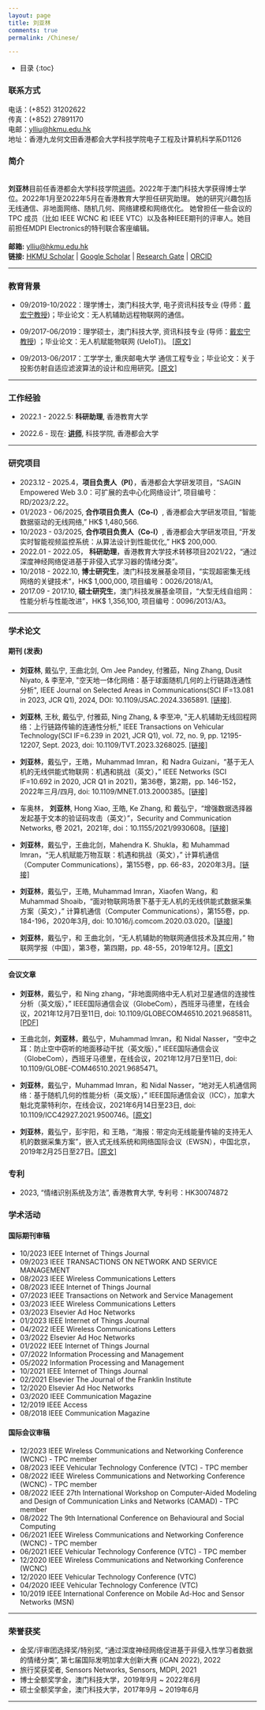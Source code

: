 ```yaml
---
layout: page
title: 刘亚林
comments: true
permalink: /Chinese/

---
```


* 目录
{:toc}

### 联系方式

电话：(+852) 31202622<br>
传真：(+852) 27891170<br>
电邮：ylliu@hkmu.edu.hk<br>
地址：香港九龙何文田香港都会大学科技学院电子工程及计算机科学系D1126
 
### 简介
 
<br>**刘亚林**目前任香港都会大学科技学院[讲师](https://www.hkmu.edu.hk/st/people/key-staff/staff-profile/?email=ylliu&unit=S&T&po=N)。2022年于澳门科技大学获得博士学位。2022年1月至2022年5月在香港教育大学担任研究助理。 她的研究兴趣包括无线通信、非地面网络、随机几何、网络建模和网络优化。 她曾担任一些会议的 TPC 成员（比如 IEEE WCNC 和 IEEE VTC）以及各种IEEE期刊的评审人。她目前担任MDPI Electronics的特刊联合客座编辑。<br> 
<br> **邮箱:** <ylliu@hkmu.edu.hk> 
<br> **链接:** [HKMU Scholar](https://scholars.hkmu.edu.hk/en/persons/yalin-liu/publications/) | [Google Scholar](https://scholar.google.com/citations?user=boJGB9cAAAAJ&hl=zh-CN) | [Research Gate](https://www.researchgate.net/profile/Yalin-Liu/research?ev=prf_act) | [ORCID](https://orcid.org/0000-0003-2870-4598) &emsp;  

---
### 教育背景

* 09/2019-10/2022：理学博士，澳门科技大学, 电子资讯科技专业 (导师：[戴宏宁教授](https://www.henrylab.net/pubtype/journal/))；毕业论文：无人机辅助远程物联网的通信。

* 09/2017-06/2019：理学硕士，澳门科技大学, 资讯科技专业 (导师：[戴宏宁教授](https://www.henrylab.net/pubtype/journal/)) ；毕业论文：无人机赋能物联网 (UeIoT))。 [[原文]](https://github.com/yalin-liu/yalin-liu.github.io/blob/d82d9ad7fcb415b7500a357307ff06702e5ae261/papers/Master_Thesis.pdf)

* 09/2013-06/2017：工学学士, 重庆邮电大学 通信工程专业；毕业论文：关于投影仿射自适应滤波算法的设计和应用研究。[[原文]](https://github.com/yalin-liu/yalin-liu.github.io/blob/d82d9ad7fcb415b7500a357307ff06702e5ae261/papers/Bach_Thesis.pdf)

---

### 工作经验

* 2022.1 - 2022.5: **科研助理**, 香港教育大学
  
* 2022.6 - 现在: [**讲师**](https://www.hkmu.edu.hk/st/sc/people/key-staff/staff-profile/?email=ylliu&unit=ST&po=N), 科技学院, 香港都会大学
  
---

### 研究项目

* 2023.12 - 2025.4，**项目负责人（PI）**，香港都会大学研发项目，“SAGIN Empowered Web 3.0：可扩展的去中心化网络设计”, 项目编号：RD/2023/2.22。
* 01/2023 - 06/2025, **合作项目负责人（Co-I）**, 香港都会大学研发项目, “智能数据驱动的无线网络,” HK$ 1,480,566.
* 10/2023 - 03/2025, **合作项目负责人（Co-I）**, 香港都会大学研发项目, “开发实时智能视频监控系统：从算法设计到性能优化,” HK$ 200,000.
* 2022.01 - 2022.05， **科研助理**，香港教育大学技术转移项目2021/22，“通过深度神经网络促进基于非侵入式学习器的情绪分类”。
* 10/2018 - 2022.10, **博士研究生**，澳门科技发展基金项目，“实现超密集无线网络的关键技术”，HK$ 1,000,000, 项目编号：0026/2018/A1。
* 2017.09 - 2017.10, **硕士研究生**，澳门科技发展基金项目，“大型无线自组网：性能分析与性能改进”，HK$ 1,356,100, 项目编号：0096/2013/A3。

---


### 学术论文

#### 期刊 (发表)

* **刘亚林**, 戴弘宁, 王曲北剑, Om Jee Pandey, 付雅茹，Ning Zhang, Dusit Niyato, & 李至冲, "空天地一体化网络：基于球面随机几何的上行链路连通性分析", IEEE Journal on Selected Areas in Communications(SCI IF=13.081 in 2023, JCR Q1), 2024, DOI: 10.1109/JSAC.2024.3365891. [[链接]](https://ieeexplore.ieee.org/document/10438999).

* **刘亚林**, 王秋, 戴弘宁, 付雅茹, Ning Zhang, & 李至冲, "无人机辅助无线回程网络：上行链路传输的连通性分析," IEEE Transactions on Vehicular Technology(SCI IF=6.239 in 2021, JCR Q1), vol. 72, no. 9, pp. 12195-12207, Sept. 2023, doi: 10.1109/TVT.2023.3268025. [[链接]](https://ieeexplore.ieee.org/document/10104142)

*  **刘亚林**，戴弘宁，王皓，Muhammad Imran，和 Nadra Guizani，“基于无人机的无线供能式物联网：机遇和挑战（英文），” IEEE Networks (SCI IF=10.692 in 2020, JCR Q1 in 2021)，第36卷，第2期，pp. 146-152，2022年三月/四月, doi: 10.1109/MNET.013.2000385。[[链接]](https://ieeexplore.ieee.org/document/9762455)

* 车奥林， **刘亚林**, Hong Xiao, 王皓, Ke Zhang, 和 戴弘宁，“增强数据选择器发起基于文本的验证码攻击（英文）”，Security and Communication Networks, 卷 2021，2021年, doi：10.1155/2021/9930608。[[链接]](https://www.hindawi.com/journals/scn/2021/9930608/)

* **刘亚林**，戴弘宁，王曲北剑，Mahendra K. Shukla，和 Muhammad Imran，“无人机赋能万物互联：机遇和挑战（英文），” 计算机通信（Computer Communications），第155卷，pp. 66-83，2020年3月。[[链接]](https://www.sciencedirect.com/science/article/pii/S0140366419318754)

*  **刘亚林**，戴弘宁，王皓, Muhammad Imran，Xiaofen Wang，和 Muhammad Shoaib，“面对物联网场景下基于无人机的无线供能式数据采集方案（英文），” 计算机通信（Computer Communications），第155卷，pp. 184-196，2020年3月, doi: 10.1016/j.comcom.2020.03.020。[[链接]](https://www.sciencedirect.com/science/article/pii/S0140366419304852)

*  **刘亚林**，戴弘宁，和 王曲北剑，“无人机辅助的物联网通信技术及其应用，” 物联网学报（中国），第3卷，第四期，pp. 48-55，2019年12月。[[原文]](https://www.henrylab.net/wp-content/uploads/2020/02/UEIoT-CIoTJ19.pdf)
 
---

#### 会议文章

* **刘亚林**，戴弘宁，和 Ning zhang，“非地面网络中无人机对卫星通信的连接性分析（英文版），” IEEE国际通信会议（GlobeCom），西班牙马德里，在线会议，2021年12月7日至11日, doi: 10.1109/GLOBECOM46510.2021.9685811。[[PDF]](https://github.com/yalin-liu/yalin-liu.github.io/blob/ac92780f706900d9da2079947c9eeec5fb317105/papers/A2S%20GloCom.pdf)

* 王曲北剑，**刘亚林**，戴弘宁，Muhammad Imran，和 Nidal Nasser，“空中之耳：防止空中窃听的地面移动干扰（英文版），” IEEE国际通信会议（GlobeCom），西班牙马德里，在线会议，2021年12月7日至11日, doi: 10.1109/GLOBE-COM46510.2021.9685471。

* **刘亚林**，戴弘宁，Muhammad Imran，和 Nidal Nasser，“地对无人机通信网络：基于随机几何的性能分析（英文版），” IEEE国际通信会议（ICC），加拿大魁北克蒙特利尔，在线会议，2021年6月14日至23日, doi: 10.1109/ICC42927.2021.9500746。[[原文]](https://github.com/yalin-liu/yalin-academic/blob/4c682e1a003864ffb4a826131beab179963baa59/papers/SGG2U.pdf)

* **刘亚林**，戴弘宁，彭宇阳，和 王皓，“海报：带定向无线能量传输的支持无人机的数据采集方案”，嵌入式无线系统和网络国际会议（EWSN），中国北京，2019年2月25日至27日。[[原文]](https://github.com/yalin-liu/yalin-academic/blob/517ff5d24a5fa74da5a7ebe9110e15de7d988c01/papers/EWSN-liu.pdf)

### 专利

* 2023, “情绪识别系统及方法”, 香港教育大学, 专利号：HK30074872

### 学术活动

#### 国际期刊审稿

* 10/2023 IEEE Internet of Things Journal
* 09/2023 IEEE TRANSACTIONS ON NETWORK AND SERVICE MANAGEMENT
* 08/2023 IEEE Wireless Communications Letters
* 08/2023 IEEE Internet of Things Journal
* 07/2023 IEEE Transactions on Network and Service Management
* 03/2023 IEEE Wireless Communications Letters
* 03/2023 Elsevier Ad Hoc Networks
* 01/2023 IEEE Internet of Things Journal
* 04/2022 IEEE Wireless Communications Letters
* 03/2022 Elsevier Ad Hoc Networks
* 01/2022 IEEE Internet of Things Journal
* 07/2022 Information Processing and Management
* 05/2022 Information Processing and Management
* 10/2021 IEEE Internet of Things Journal
* 02/2021 Elsevier The Journal of the Franklin Institute 
* 12/2020 Elsevier Ad Hoc Networks
* 03/2020 IEEE Communication Magazine
* 12/2019 IEEE Access
* 08/2018 IEEE Communication Magazine

#### 国际会议审稿

* 12/2023 IEEE Wireless Communications and Networking Conference (WCNC) - TPC member
* 08/2023 IEEE Vehicular Technology Conference (VTC) - TPC member
* 08/2022 IEEE Wireless Communications and Networking Conference (WCNC) - TPC member
* 08/2022 IEEE 27th International Workshop on Computer-Aided Modeling and Design of Communication Links and Networks (CAMAD) - TPC member
* 08/2022 The 9th International Conference on Behavioural and Social Computing
* 06/2021 IEEE Wireless Communications and Networking Conference (WCNC) - TPC member
* 06/2021 IEEE Vehicular Technology Conference (VTC) - TPC member
* 12/2020 IEEE Wireless Communications and Networking Conference (WCNC)
* 12/2020 IEEE Vehicular Technology Conference (VTC)
* 04/2020 IEEE Vehicular Technology Conference (VTC)
* 10/2019 IEEE International Conference on Mobile Ad-Hoc and Sensor Networks (MSN) 

---

### 荣誉获奖
*  金奖/评审团选择奖/特别奖, “通过深度神经网络促进基于非侵入性学习者数据的情绪分类”, 第七届国际发明加拿大创新大赛 (iCAN 2022), 2022
*  旅行奖获奖者, Sensors Networks, Sensors, MDPI, 2021
*  博士全额奖学金，澳门科技大学，2019年9月 ~ 2022年6月
*  硕士全额奖学金，澳门科技大学，2017年9月 ~ 2019年6月

---
